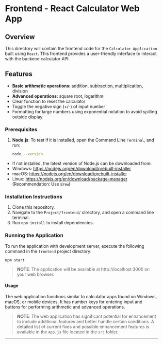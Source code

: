 # Frontend - React Calculator Web App

## Overview
This directory will contain the frontend code for the `Calculator Application` built using `React`. This frontend provides a user-friendly interface to interact with the backend calculator API.

## Features
- **Basic arithmetic operations**: addition, subtraction, multiplication, division
- **Advanced operations**: square root, logarithm 
- Clear function to reset the calculator
- Toggle the negative sign (+/-) of input number
- Formatting for large numbers using exponential notation to avoid spilling outside display 

### Prerequisites
1. **Node.js**: To test if it is installed, open the Command Line `Terminal`, and run:
    ```bash
    node --version
    ```
  - If not installed, the latest version of Node.js can be downloaded from:
   - Windows: https://nodejs.org/en/download/prebuilt-installer
   - macOS: https://nodejs.org/en/download/prebuilt-installer
   - Linux: https://nodejs.org/en/download/package-manager (Recommendation: Use `Brew`)

### Installation Instructions
1. Clone this repository.
2. Navigate to the `Project/frontend/` directory, and open a command line terminal.
3. Run `npm install` to install dependencies.

### Running the Application
To run the application with development server, execute the following command in the `frontend` project directory:
```bash
npm start
```
> **NOTE**: The application will be available at http://localhost:3000 on your web browser.


#### Usage

The web application functions similar to calculator apps found on Windows, macOS, or mobile devices. It has number keys for entering input and buttons for performing arithmetic and advanced operations. 

> **NOTE**: The web application has significant potential for enhancement to include additional features and better handle certain conditions. A detailed list of current fixes and possible enhancement features is available in the `App.js` file located in the `src` folder.  

---
